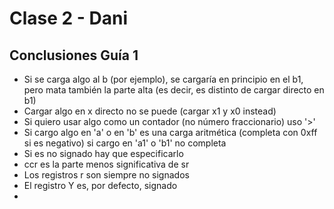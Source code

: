# Clase 2 - Dani
## Conclusiones Guía 1
- Si se carga algo al b (por ejemplo), se cargaría en principio en el b1, pero mata también la parte alta (es decir, es distinto de cargar directo en b1)
- Cargar algo en x directo no se puede (cargar x1 y x0 instead)
- Si quiero usar algo como un contador (no número fraccionario) uso '>'
- Si cargo algo en 'a' o en 'b' es una carga aritmética (completa con 0xff si es negativo) si cargo en 'a1' o 'b1' no completa
- Si es no signado hay que especificarlo
- ccr es la parte menos significativa de sr
- Los registros r son siempre no signados
- El registro Y es, por defecto, signado
- 
